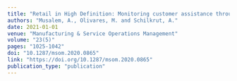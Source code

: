 ```yaml
---
title: "Retail in High Definition: Monitoring customer assistance through video analytics"
authors: "Musalem, A., Olivares, M. and Schilkrut, A."
date: 2021-01-01
venue: "Manufacturing & Service Operations Management"
volume: "23(5)"
pages: "1025-1042"
doi: "10.1287/msom.2020.0865"
link: "https://doi.org/10.1287/msom.2020.0865"
publication_type: "publication"
---
```

